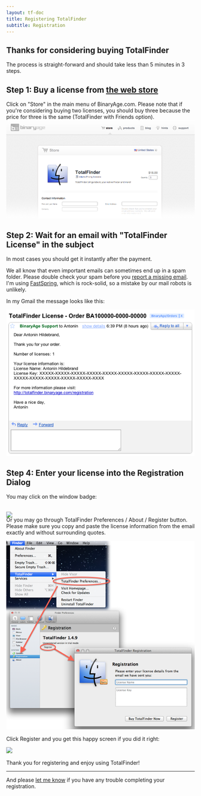 ```yaml
---
layout: tf-doc
title: Registering TotalFinder
subtitle: Registration
---
```


## Thanks for considering buying TotalFinder

The process is straight-forward and should take less than 5 minutes in 3 steps.

## Step 1: Buy a license from [the web store](https://sites.fastspring.com/binaryage/instant/totalfinder)

<div class="note">Click on "Store" in the main menu of BinaryAge.com.  Please note that if you're considering buying two licenses, you should buy three because the price for three is the same (TotalFinder with Friends option). <br> </div>

<img src="/images/web-store.png" style="width: 600px">

## Step 2: Wait for an email with "TotalFinder License" in the subject

In most cases you should get it instantly after the payment.

We all know that even important emails can sometimes end up in a spam folder. Please double check your spam before you [report a missing email](mailto:support@binaryage.com?subject=Didn't%20get%20registration%20email). I'm using [FastSpring](http://fastspring.com), which is rock-solid, so a mistake by our mail robots is unlikely.

In my Gmail the message looks like this:

<img src="/images/totalfinder-license-email.png" style="width: 600px">

<a name="dialog"></a>
## Step 4: Enter your license into the Registration Dialog

You may click on the window badge:

<img src="/images/unregistered.png" class="doc-inline-image" style="left: 0px; margin-bottom: -20px">

Or you may go through TotalFinder Preferences / About / Register button.
Please make sure you copy and paste the license information from the email exactly and without surrounding quotes. 

<img src="/images/totalfinder-registration.png"><br>


Click Register and you get this happy screen if you did it right:

<img src="/images/totalfinder-good-license.png">

Thank you for registering and enjoy using TotalFinder! 

---

And please [let me know](mailto:support@binaryage.com) if you have any trouble completing your registration.
